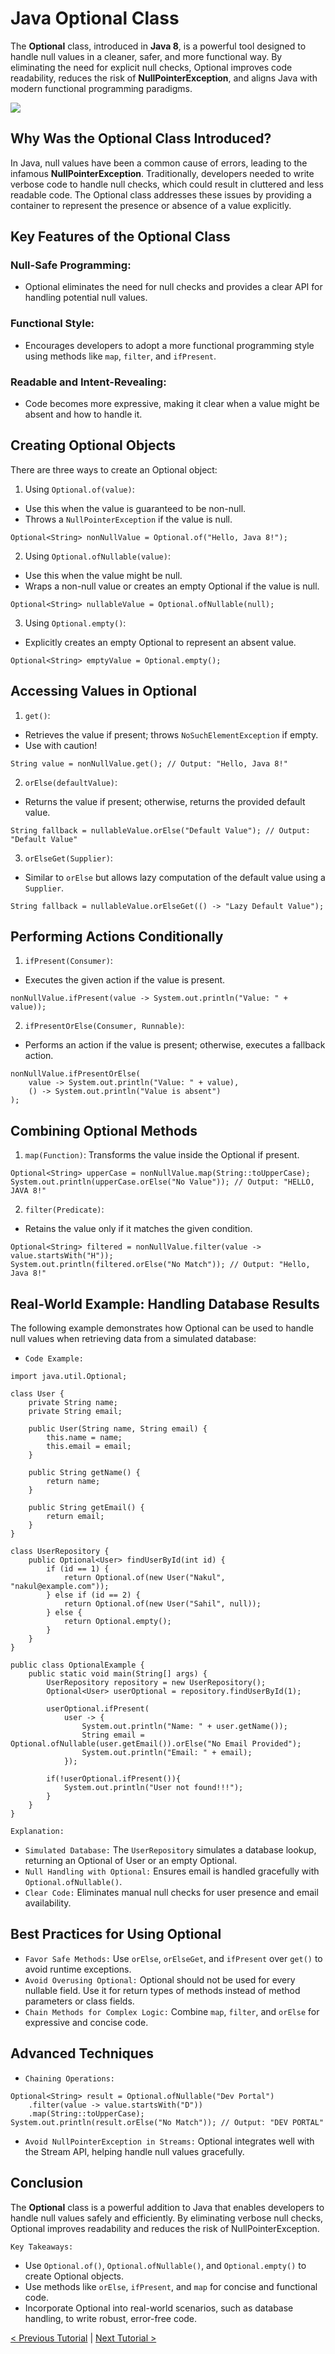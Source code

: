 # Java Optional Class
The **Optional** class, introduced in **Java 8**, is a powerful tool designed to handle null values in a cleaner, safer, and more functional way. By eliminating the need for explicit null checks, Optional improves code readability, reduces the risk of **NullPointerException**, and aligns Java with modern functional programming paradigms.

[![](https://markdown-videos-api.jorgenkh.no/youtube/K-q1G-b4jkc)](https://youtu.be/K-q1G-b4jkc)

## Why Was the Optional Class Introduced?
In Java, null values have been a common cause of errors, leading to the infamous **NullPointerException**. Traditionally, developers needed to write verbose code to handle null checks, which could result in cluttered and less readable code.
The Optional class addresses these issues by providing a container to represent the presence or absence of a value explicitly.

## Key Features of the Optional Class
### Null-Safe Programming:
* Optional eliminates the need for null checks and provides a clear API for handling potential null values.

### Functional Style:
* Encourages developers to adopt a more functional programming style using methods like `map`, `filter`, and `ifPresent`.

### Readable and Intent-Revealing:
* Code becomes more expressive, making it clear when a value might be absent and how to handle it.

## Creating Optional Objects
There are three ways to create an Optional object:
1. Using `Optional.of(value)`:
* Use this when the value is guaranteed to be non-null.
* Throws a `NullPointerException` if the value is null.
```
Optional<String> nonNullValue = Optional.of("Hello, Java 8!");
```

2. Using `Optional.ofNullable(value)`:
* Use this when the value might be null.
* Wraps a non-null value or creates an empty Optional if the value is null.
```
Optional<String> nullableValue = Optional.ofNullable(null);
```

3. Using `Optional.empty()`:
* Explicitly creates an empty Optional to represent an absent value.
```
Optional<String> emptyValue = Optional.empty();
```

## Accessing Values in Optional
1. `get()`:
* Retrieves the value if present; throws `NoSuchElementException` if empty.
* Use with caution!
```
String value = nonNullValue.get(); // Output: "Hello, Java 8!"
```

2. `orElse(defaultValue)`:
* Returns the value if present; otherwise, returns the provided default value.
```
String fallback = nullableValue.orElse("Default Value"); // Output: "Default Value"
```

3. `orElseGet(Supplier)`:
* Similar to `orElse` but allows lazy computation of the default value using a `Supplier`.
```
String fallback = nullableValue.orElseGet(() -> "Lazy Default Value");
```

## Performing Actions Conditionally
1. `ifPresent(Consumer)`:
* Executes the given action if the value is present.
```
nonNullValue.ifPresent(value -> System.out.println("Value: " + value));
```

2. `ifPresentOrElse(Consumer, Runnable)`:
* Performs an action if the value is present; otherwise, executes a fallback action.
```
nonNullValue.ifPresentOrElse(
    value -> System.out.println("Value: " + value),
    () -> System.out.println("Value is absent")
);
```

## Combining Optional Methods
1. `map(Function)`:
Transforms the value inside the Optional if present.
```
Optional<String> upperCase = nonNullValue.map(String::toUpperCase);
System.out.println(upperCase.orElse("No Value")); // Output: "HELLO, JAVA 8!"
```

2. `filter(Predicate)`:
* Retains the value only if it matches the given condition.
```
Optional<String> filtered = nonNullValue.filter(value -> value.startsWith("H"));
System.out.println(filtered.orElse("No Match")); // Output: "Hello, Java 8!"
```

## Real-World Example: Handling Database Results
The following example demonstrates how Optional can be used to handle null values when retrieving data from a simulated database:
* `Code Example:`
```
import java.util.Optional;

class User {
    private String name;
    private String email;

    public User(String name, String email) {
        this.name = name;
        this.email = email;
    }

    public String getName() {
        return name;
    }

    public String getEmail() {
        return email;
    }
}

class UserRepository {
    public Optional<User> findUserById(int id) {
        if (id == 1) {
            return Optional.of(new User("Nakul", "nakul@example.com"));
        } else if (id == 2) {
            return Optional.of(new User("Sahil", null));
        } else {
            return Optional.empty();
        }
    }
}

public class OptionalExample {
    public static void main(String[] args) {
        UserRepository repository = new UserRepository();
        Optional<User> userOptional = repository.findUserById(1);

        userOptional.ifPresent(
            user -> {
                System.out.println("Name: " + user.getName());
                String email = Optional.ofNullable(user.getEmail()).orElse("No Email Provided");
                System.out.println("Email: " + email);
            });

        if(!userOptional.ifPresent()){
            System.out.println("User not found!!!");
        }
    }
}
```

`Explanation:`
* `Simulated Database:` The `UserRepository` simulates a database lookup, returning an Optional of User or an empty Optional.
* `Null Handling with Optional:` Ensures email is handled gracefully with `Optional.ofNullable()`.
* `Clear Code:` Eliminates manual null checks for user presence and email availability.

## Best Practices for Using Optional
* `Favor Safe Methods:` Use `orElse`, `orElseGet`, and `ifPresent` over `get()` to avoid runtime exceptions.
* `Avoid Overusing Optional:` Optional should not be used for every nullable field. Use it for return types of methods instead of method parameters or class fields.
* `Chain Methods for Complex Logic:` Combine `map`, `filter`, and `orElse` for expressive and concise code.

## Advanced Techniques
* `Chaining Operations:`
```
Optional<String> result = Optional.ofNullable("Dev Portal")
    .filter(value -> value.startsWith("D"))
    .map(String::toUpperCase);
System.out.println(result.orElse("No Match")); // Output: "DEV PORTAL"
```

* `Avoid NullPointerException in Streams:` Optional integrates well with the Stream API, helping handle null values gracefully.

## Conclusion
The **Optional** class is a powerful addition to Java that enables developers to handle null values safely and efficiently. By eliminating verbose null checks, Optional improves readability and reduces the risk of NullPointerException.

`Key Takeaways:`
* Use `Optional.of()`, `Optional.ofNullable()`, and `Optional.empty()` to create Optional objects.
* Use methods like `orElse`, `ifPresent`, and `map` for concise and functional code.
* Incorporate Optional into real-world scenarios, such as database handling, to write robust, error-free code.

[< Previous Tutorial](https://github.com/nakulmitra/java-tutorial/blob/master/java-8-enhancements/terminal-operations.md) | [Next Tutorial >](https://github.com/nakulmitra/java-tutorial/blob/master/java-8-enhancements/functional-interface.md)